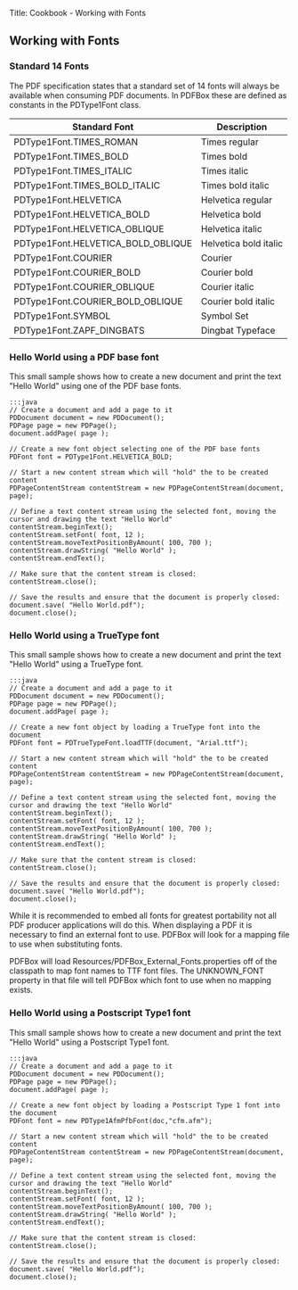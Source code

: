 Title: Cookbook - Working with Fonts

## Working with Fonts

### Standard 14 Fonts

The PDF specification states that a standard set of 14 fonts will always be available when consuming PDF documents. In PDFBox these are defined as constants in the PDType1Font class.

| Standard Font | Description |
| ------------- | ----------- |
| PDType1Font.TIMES_ROMAN | Times regular |
| PDType1Font.TIMES_BOLD | Times bold |
| PDType1Font.TIMES_ITALIC | Times italic |
| PDType1Font.TIMES_BOLD_ITALIC | Times bold italic |
| PDType1Font.HELVETICA | Helvetica regular |
| PDType1Font.HELVETICA_BOLD | Helvetica bold |
| PDType1Font.HELVETICA_OBLIQUE | Helvetica italic |
| PDType1Font.HELVETICA_BOLD_OBLIQUE | Helvetica bold italic | 
| PDType1Font.COURIER | Courier |
| PDType1Font.COURIER_BOLD | Courier bold |
| PDType1Font.COURIER_OBLIQUE | Courier italic |
| PDType1Font.COURIER_BOLD_OBLIQUE | Courier bold italic |
| PDType1Font.SYMBOL | Symbol Set |
| PDType1Font.ZAPF_DINGBATS | Dingbat Typeface |

### Hello World using a PDF base font

This small sample shows how to create a new document and print the text "Hello World" using one of the PDF base fonts.

	:::java
	// Create a document and add a page to it
	PDDocument document = new PDDocument();
	PDPage page = new PDPage();
	document.addPage( page );
	
	// Create a new font object selecting one of the PDF base fonts
	PDFont font = PDType1Font.HELVETICA_BOLD;
	
	// Start a new content stream which will "hold" the to be created content
	PDPageContentStream contentStream = new PDPageContentStream(document, page);
	
	// Define a text content stream using the selected font, moving the cursor and drawing the text "Hello World"
	contentStream.beginText();
	contentStream.setFont( font, 12 );
	contentStream.moveTextPositionByAmount( 100, 700 );
	contentStream.drawString( "Hello World" );
	contentStream.endText();
	
	// Make sure that the content stream is closed:
	contentStream.close();
	
	// Save the results and ensure that the document is properly closed:
	document.save( "Hello World.pdf");
	document.close();

### Hello World using a TrueType font

This small sample shows how to create a new document and print the text "Hello World" using a TrueType font.

	:::java
	// Create a document and add a page to it
	PDDocument document = new PDDocument();
	PDPage page = new PDPage();
	document.addPage( page );
	
	// Create a new font object by loading a TrueType font into the document
	PDFont font = PDTrueTypeFont.loadTTF(document, "Arial.ttf");
	
	// Start a new content stream which will "hold" the to be created content
	PDPageContentStream contentStream = new PDPageContentStream(document, page);
	
	// Define a text content stream using the selected font, moving the cursor and drawing the text "Hello World"
	contentStream.beginText();
	contentStream.setFont( font, 12 );
	contentStream.moveTextPositionByAmount( 100, 700 );
	contentStream.drawString( "Hello World" );
	contentStream.endText();
	
	// Make sure that the content stream is closed:
	contentStream.close();
	
	// Save the results and ensure that the document is properly closed:
	document.save( "Hello World.pdf");
	document.close();

While it is recommended to embed all fonts for greatest portability not all PDF producer 
applications will do this. When displaying a PDF it is necessary to find an external font to use. 
PDFBox will look for a mapping file to use when substituting fonts.

PDFBox will load Resources/PDFBox_External_Fonts.properties off of the classpath to map font
names to TTF font files. The UNKNOWN_FONT property in that file will tell PDFBox which font to 
use when no mapping exists. 


### Hello World using a Postscript Type1 font

This small sample shows how to create a new document and print the text "Hello World" using a Postscript Type1 font.

	:::java
	// Create a document and add a page to it
	PDDocument document = new PDDocument();
	PDPage page = new PDPage();
	document.addPage( page );
	
	// Create a new font object by loading a Postscript Type 1 font into the document
	PDFont font = new PDType1AfmPfbFont(doc,"cfm.afm");
	
	// Start a new content stream which will "hold" the to be created content
	PDPageContentStream contentStream = new PDPageContentStream(document, page);
	
	// Define a text content stream using the selected font, moving the cursor and drawing the text "Hello World"
	contentStream.beginText();
	contentStream.setFont( font, 12 );
	contentStream.moveTextPositionByAmount( 100, 700 );
	contentStream.drawString( "Hello World" );
	contentStream.endText();
	
	// Make sure that the content stream is closed:
	contentStream.close();
	
	// Save the results and ensure that the document is properly closed:
	document.save( "Hello World.pdf");
	document.close();